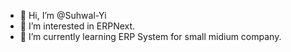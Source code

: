 - 👋 Hi, I’m @Suhwal-Yi
- 👀 I’m interested in ERPNext.
- 🌱 I’m currently learning ERP System for small midium company.

<!---
Suhwal-Yi/Suhwal-Yi is a ✨ special ✨ repository because its `README.md` (this file) appears on your GitHub profile.
You can click the Preview link to take a look at your changes.
--->
